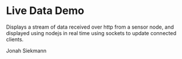 # Live Data Demo

Displays a stream of data received over http from a sensor node, and displayed using nodejs in real time using sockets to update connected clients. <br />

Jonah Siekmann<br />
